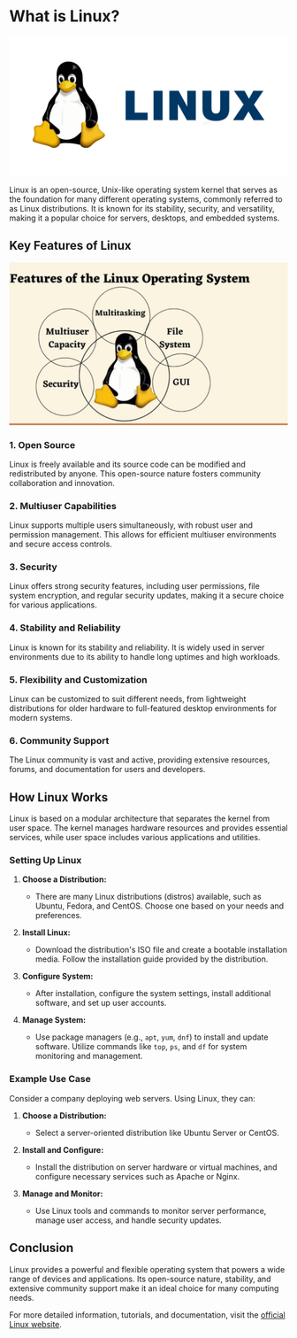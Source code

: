 # What is Linux?

![Linux Logo](../assets/linux/01-what-is-linux/linux-logo.webp)

Linux is an open-source, Unix-like operating system kernel that serves as the foundation for many different operating systems, commonly referred to as Linux distributions. It is known for its stability, security, and versatility, making it a popular choice for servers, desktops, and embedded systems.

## Key Features of Linux
![Linux Logo](../assets/linux/01-what-is-linux/linux-features.png)

### 1. **Open Source**
Linux is freely available and its source code can be modified and redistributed by anyone. This open-source nature fosters community collaboration and innovation.

### 2. **Multiuser Capabilities**
Linux supports multiple users simultaneously, with robust user and permission management. This allows for efficient multiuser environments and secure access controls.

### 3. **Security**
Linux offers strong security features, including user permissions, file system encryption, and regular security updates, making it a secure choice for various applications.

### 4. **Stability and Reliability**
Linux is known for its stability and reliability. It is widely used in server environments due to its ability to handle long uptimes and high workloads.

### 5. **Flexibility and Customization**
Linux can be customized to suit different needs, from lightweight distributions for older hardware to full-featured desktop environments for modern systems.

### 6. **Community Support**
The Linux community is vast and active, providing extensive resources, forums, and documentation for users and developers.

## How Linux Works

Linux is based on a modular architecture that separates the kernel from user space. The kernel manages hardware resources and provides essential services, while user space includes various applications and utilities.

### Setting Up Linux

1. **Choose a Distribution:**
   - There are many Linux distributions (distros) available, such as Ubuntu, Fedora, and CentOS. Choose one based on your needs and preferences.

2. **Install Linux:**
   - Download the distribution's ISO file and create a bootable installation media. Follow the installation guide provided by the distribution.

3. **Configure System:**
   - After installation, configure the system settings, install additional software, and set up user accounts.

4. **Manage System:**
   - Use package managers (e.g., `apt`, `yum`, `dnf`) to install and update software. Utilize commands like `top`, `ps`, and `df` for system monitoring and management.

### Example Use Case

Consider a company deploying web servers. Using Linux, they can:

1. **Choose a Distribution:**
   - Select a server-oriented distribution like Ubuntu Server or CentOS.

2. **Install and Configure:**
   - Install the distribution on server hardware or virtual machines, and configure necessary services such as Apache or Nginx.

3. **Manage and Monitor:**
   - Use Linux tools and commands to monitor server performance, manage user access, and handle security updates.

## Conclusion

Linux provides a powerful and flexible operating system that powers a wide range of devices and applications. Its open-source nature, stability, and extensive community support make it an ideal choice for many computing needs.

For more detailed information, tutorials, and documentation, visit the [official Linux website](https://www.linux.org/).
